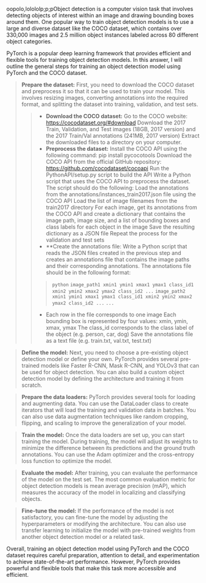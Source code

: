 oopolo,lolololp;p;pObject detection is a computer vision task that involves detecting objects of interest within an image and drawing bounding boxes around them. One popular way to train object detection models is to use a large and diverse dataset like the COCO dataset, which contains over 330,000 images and 2.5 million object instances labeled across 80 different object categories.

PyTorch is a popular deep learning framework that provides efficient and flexible tools for training object detection models. In this answer, I will outline the general steps for training an object detection model using PyTorch and the COCO dataset.



>**Prepare the dataset:**
First, you need to download the COCO dataset and preprocess it so that it can be used to train your model. This involves resizing images, converting annotations into the required format, and splitting the dataset into training, validation, and test sets.
>>- **Download the COCO dataset:** Go to the COCO website: https://cocodataset.org/#download
Download the 2017 Train, Validation, and Test images (18GB, 2017 version) and the 2017 Train/Val annotations (241MB, 2017 version)
Extract the downloaded files to a directory on your computer.
>>- **Preprocess the dataset:**
Install the COCO API using the following command: pip install pycocotools
Download the COCO API from the official GitHub repository: https://github.com/cocodataset/cocoapi
Run the PythonAPI/setup.py script to build the API
Write a Python script that uses the COCO API to preprocess the dataset. The script should do the following:
Load the annotations from the annotations/instances_train2017.json file using the COCO API
Load the list of image filenames from the train2017 directory
For each image, get its annotations from the COCO API and create a dictionary that contains the image path, image size, and a list of bounding boxes and class labels for each object in the image
Save the resulting dictionary as a JSON file
Repeat the process for the validation and test sets
>>- **Create the annotations file:
Write a Python script that reads the JSON files created in the previous step and creates an annotations file that contains the image paths and their corresponding annotations. The annotations file should be in the following format:
>>>`python`
`image_path1 xmin1 ymin1 xmax1 ymax1 class_id1 xmin2 ymin2 xmax2 ymax2 class_id2 ...`
`image_path2 xmin1 ymin1 xmax1 ymax1 class_id1 xmin2 ymin2 xmax2 ymax2 class_id2 ...`
`...`
>>- Each row in the file corresponds to one image
Each bounding box is represented by four values: xmin, ymin, xmax, ymax
The class_id corresponds to the class label of the object (e.g. person, car, dog)
Save the annotations file as a text file (e.g. train.txt, val.txt, test.txt)

>**Define the model:**
Next, you need to choose a pre-existing object detection model or define your own. PyTorch provides several pre-trained models like Faster R-CNN, Mask R-CNN, and YOLOv3 that can be used for object detection. You can also build a custom object detection model by defining the architecture and training it from scratch.

>**Prepare the data loaders:**
PyTorch provides several tools for loading and augmenting data. You can use the DataLoader class to create iterators that will load the training and validation data in batches. You can also use data augmentation techniques like random cropping, flipping, and scaling to improve the generalization of your model.

>**Train the model:**
Once the data loaders are set up, you can start training the model. During training, the model will adjust its weights to minimize the difference between its predictions and the ground truth annotations. You can use the Adam optimizer and the cross-entropy loss function to optimize the model.

>**Evaluate the model:**
After training, you can evaluate the performance of the model on the test set. The most common evaluation metric for object detection models is mean average precision (mAP), which measures the accuracy of the model in localizing and classifying objects.

>**Fine-tune the model:**
If the performance of the model is not satisfactory, you can fine-tune the model by adjusting the hyperparameters or modifying the architecture. You can also use transfer learning to initialize the model with pre-trained weights from another object detection model or a related task.

Overall, training an object detection model using PyTorch and the COCO dataset requires careful preparation, attention to detail, and experimentation to achieve state-of-the-art performance. However, PyTorch provides powerful and flexible tools that make this task more accessible and efficient.